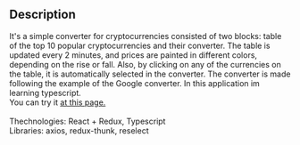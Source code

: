 ## Description

It's a simple converter for cryptocurrencies consisted of two blocks: table of the top 10 popular cryptocurrencies and their converter. 
The table is updated every 2 minutes, and prices are painted in different colors, depending on the rise or fall. 
Also, by clicking on any of the currencies on the table, it is automatically selected in the converter. 
The converter is made following the example of the Google converter. In this application im learning typescript. <br/>
You can try it [at this page.](https://crypto-converter.netlify.app/)<br/>
<br/>
Thechnologies: React + Redux, Typescript <br/>
Libraries: axios, redux-thunk, reselect

